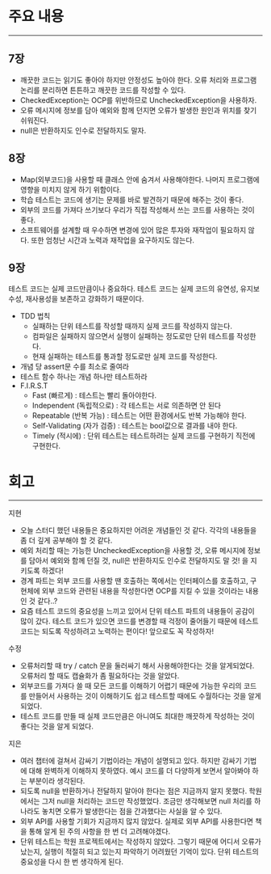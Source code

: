 # 주요 내용

---

## 7장

- 깨끗한 코드는 읽기도 좋아야 하지만 안정성도 높아야 한다. 오류 처리와 프로그램 논리를 분리하면 튼튼하고 깨끗한 코드를 작성할 수 있다.
- CheckedException는 OCP를 위반하므로 UncheckedException을 사용하자.
- 오류 메시지에 정보를 담아 예외와 함께 던지면 오류가 발생한 원인과 위치를 찾기 쉬워진다.
- null은 반환하지도 인수로 전달하지도 말자.

## 8장

- Map(외부코드)을 사용할 때 클래스 안에 숨겨서 사용해야한다. 나머지 프로그램에 영향을 미치지 않게 하기 위함이다.
- 학습 테스트는 코드에 생기는 문제를 바로 발견하기 때문에 해주는 것이 좋다.
- 외부의 코드를 가져다 쓰기보다 우리가 직접 작성해서 쓰는 코드를 사용하는 것이 좋다.
- 소프트웨어를 설계할 때 우수하면 변경에 있어 많은 투자와 재작업이 필요하지 않다. 또한 엄청난 시간과 노력과 재작업을 요구하지도 않는다.

## 9장

테스트 코드는 실제 코드만큼이나 중요하다. 테스트 코드는 실제 코드의 유연성, 유지보수성, 재사용성을 보존하고 강화하기 때문이다.

- TDD 법칙
  - 실패하는 단위 테스트를 작성할 때까지 실제 코드를 작성하지 않는다.
  - 컴파일은 실패하지 않으면서 실행이 실패하는 정도로만 단위 테스트를 작성한다.
  - 현재 실패하는 테스트를 통과할 정도로만 실제 코드를 작성한다.
- 개념 당 assert문 수를 최소로 줄여라
- 테스트 함수 하나는 개념 하나만 테스트하라
- F.I.R.S.T
  - Fast (빠르게) : 테스트는 빨리 돌아야한다.
  - Independent (독립적으로) : 각 테스트는 서로 의존하면 안 된다
  - Repeatable (반복 가능) : 테스트는 어떤 환경에서도 반복 가능해야 한다.
  - Self-Validating (자가 검증) : 테스트는 bool값으로 결과를 내야 한다.
  - Timely (적시에) : 단위 테스트는 테스트하려는 실제 코드를 구현하기 직전에 구현한다.

# 회고

---

지현

- 오늘 스터디 했던 내용들은 중요하지만 어려운 개념들인 것 같다. 각각의 내용들을 좀 더 깊게 공부해야 할 것 같다.
- 예외 처리할 때는 가능한 UncheckedException을 사용할 것, 오류 메시지에 정보를 담아서 예외와 함께 던질 것, null은 반환하지도 인수로 전달하지도 말 것! 을 지키도록 하겠다!
- 경계 파트는 외부 코드를 사용할 땐 호출하는 쪽에서는 인터페이스를 호출하고, 구현체에 외부 코드와 관련된 내용을 작성한다면 OCP를 지킬 수 있을 것이라는 내용인 것 같다..?
- 요즘 테스트 코드의 중요성을 느끼고 있어서 단위 테스트 파트의 내용들이 공감이 많이 갔다. 테스트 코드가 있으면 코드를 변경할 때 걱정이 줄어들기 때문에 테스트 코드는 되도록 작성하려고 노력하는 편이다! 앞으로도 꼭 작성하자!

수정

- 오류처리할 때 try / catch 문을 둘러싸기 해서 사용해야한다는 것을 알게되었다.
  오류처리 할 때도 캡슐화가 좀 필요하다는 것을 알았다.
- 외부코드를 가져다 쓸 때 모든 코드를 이해하기 어렵기 때문에 가능한 우리의 코드를 만들어서 사용하는 것이 이해하기도 쉽고 테스트할 때에도 수월하다는 것을 알게 되었다.
- 테스트 코드를 만들 때 실제 코드만큼은 아니여도 최대한 깨끗하게 작성하는 것이 좋다는 것을 알게 되었다.

지은

- 여러 챕터에 걸쳐서 감싸기 기법이라는 개념이 설명되고 있다. 하지만 감싸기 기법에 대해 완벽하게 이해하지 못하였다. 예시 코드를 더 다양하게 보면서 알아봐야 하는 부분이라 생각된다.
- 되도록 null을 반환하거나 전달하지 말아야 한다는 점은 지금까지 알지 못했다. 학원에서는 그저 null을 처리하는 코드만 작성했었다. 조금만 생각해보면 null 처리를 하나라도 놓치면 오류가 발생한다는 점을 간과했다는 사실을 알 수 있다.
- 외부 API를 사용할 기회가 지금까지 많지 않았다. 실제로 외부 API를 사용한다면 책을 통해 알게 된 주의 사항을 한 번 더 고려해야겠다.
- 단위 테스트는 학원 프로젝트에서는 작성하지 않았다. 그렇기 때문에 어디서 오류가 났는지, 실행이 적절히 되고 있는지 파악하기 어려웠던 기억이 있다. 단위 테스트의 중요성을 다시 한 번 생각하게 된다.

